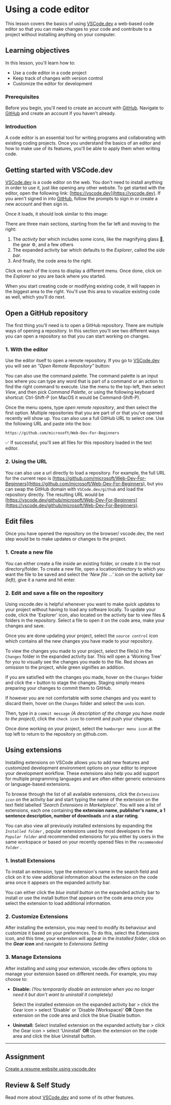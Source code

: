 # Using a code editor

This lesson covers the basics of using [VSCode.dev](https://vscode.dev) a web-based code editor so that you can make changes to your code and contribute to a project without installing anything on your computer.



## Learning objectives

In this lesson, you'll learn how to:

- Use a code editor in a code project
- Keep track of changes with version control
- Customize the editor for development

### Prerequisites

Before you begin, you'll need to create an account with [GitHub](https://github.com). Navigate to [GitHub](https://github.com/) and create an account if you haven't already.

### Introduction

A code editor is an essential tool for writing programs and collaborating with existing coding projects. Once you understand the basics of an editor and how to make use of its features, you'll be able to apply them when writing code.

## Getting started with VSCode.dev

[VSCode.dev](https://vscode.dev) is a code editor on the web. You don't need to install anything in order to use it, just like opening any other website. To get started with the editor, open the following link: [https://vscode.dev](https://vscode.dev). If you aren't signed in into [GitHub](https://github.com/), follow the prompts to sign in or create a new account and then sign in.

Once it loads, it should look similar to this image:


There are three main sections, starting from the far left and moving to the right:

1. The _activity bar_ which includes some icons, like the magnifying glass 🔎, the gear ⚙️, and a few others
1. The expanded activity bar which defaults to the _Explorer_, called the _side bar_.
1. And finally, the code area to the right.

Click on each of the icons to display a different menu. Once done, click on the _Explorer_ so you are back where you started.

When you start creating code or modifying existing code, it will happen in the biggest area to the right. You'll use this area to visualize existing code as well, which you'll do next.


## Open a GitHub repository

The first thing you'll need is to open a GitHub repository. There are multiple ways of opening a repository. In this section you'll see two different ways you can open a repository so that you can start working on changes.

### 1. With the editor

Use the editor itself to open a remote repository. If you go to [VSCode.dev](https://vscode.dev) you will see an _"Open Remote Repository"_ button:



You can also use the command palette. The command palette is an input box where you can type any word that is part of a command or an action to find the right command to execute. Use the menu to the top-left, then select _View_, and then pick _Command Palette_, or using the following keyboard shortcut: Ctrl-Shift-P (on MacOS it would be Command-Shift-P).



Once the menu opens, type _open remote repository_, and then select the first option. Multiple repositories that you are part of or that you've opened recently will show up. You can also use a full GitHub URL to select one. Use the following URL and paste into the box:

```
https://github.com/microsoft/Web-Dev-For-Beginners
```

✅ If successful, you'll see all files for this repository loaded in the text editor.


### 2. Using the URL

You can also use a url directly to load a repository. For example, the full URL for the current repo is [https://github.com/microsoft/Web-Dev-For-Beginners](https://github.com/microsoft/Web-Dev-For-Beginners), but you can swap the GitHub domain with `VSCode.dev/github` and load the repository directly. The resulting URL would be [https://vscode.dev/github/microsoft/Web-Dev-For-Beginners](https://vscode.dev/github/microsoft/Web-Dev-For-Beginners).


## Edit files
Once you have opened the repository on the browser/ vscode.dev, the next step would be to make updates or changes to the project.

### 1. Create a new file

You can either create a file inside an existing folder, or create it in the root directory/folder. To create a new file, open a location/directory to which you want the file to be saved and select the _'New file ...'_ icon on the activity bar _(left)_, give it a name and hit enter.



### 2. Edit and save a file on the repository

Using vscode.dev is helpful whenever you want to make quick updates to your project without having to load any software locally.
To update your code, click the 'Explorer' icon, also located on the activity bar to view files & folders in the repository.
Select a file to open it on the code area, make your changes and save.



Once you are done updating your project, select the _`source control`_ icon which contains all the new changes you have made to your repository.

To view the changes you made to your project, select the file(s) in the `Changes` folder in the expanded activity bar. This will open a 'Working Tree' for you to visually see the changes you made to the file. Red shows an omission to the project, while green signifies an addition.



If you are satisfied with the changes you made, hover on the `Changes` folder and click the `+` button to stage the changes. Staging simply means preparing your changes to commit them to GitHub.

If however you are not comfortable with some changes and you want to discard them, hover on the `Changes` folder and select the `undo` icon.

Then, type in a `commit message` _(A description of the change you have made to the project)_, click the `check icon` to commit and push your changes.

Once done working on your project, select the `hamburger menu icon` at the top left to return to the repository on github.com.



## Using extensions
Installing extensions on VSCode allows you to add new features and customized development environment options on your editor to improve your development workflow. These extensions also help you add support for multiple programming languages and are often either generic extensions or language-based extensions.

To browse through the list of all available extensions, click the _`Extensions icon`_ on the activity bar and start typing the name of the extension on the text field labelled _'Search Extensions in Marketplace'_.
You will see a list of extensions, each one containing **the extension name, publisher's name, a 1 sentence description, number of downloads** and **a star rating**.



You can also view all previously installed extensions by expanding the _`Installed folder`_ , popular extensions used by most developers in the _`Popular folder`_ and recommended extensions for you either by users in the same workspace or based on your recently opened files in the _`recommended folder`_ .




### 1. Install Extensions
To install an extension, type the extension's name in the search field and click on it to view additional information about the extension on the code area once it appears on the expanded activity bar.

You can either click the _blue install button_ on the expanded activity bar to install or use the install button that appears on the code area once you select the extension to load additional information.



### 2. Customize Extensions
After installing the extension, you may need to modify its behaviour and customize it based on your preferences. To do this, select the Extensions icon, and this time, your extension will appear in the _Installed folder_, click on the _**Gear icon**_ and navigate to _Extensions Setting_



### 3. Manage Extensions
After installing and using your extension, vscode.dev offers options to manage your extension based on different needs. For example, you may choose to:
- **Disable:**  _(You temporarily disable an extension when you no longer need it but don't want to uninstall it completely)_

    Select the installed extension on the expanded activity bar > click the Gear icon > select 'Disable' or 'Disable (Workspace)' **OR** Open the extension on the code area and click the blue Disable button.

   
- **Uninstall:** Select installed extension on the expanded activity bar > click the Gear icon > select 'Uninstall' **OR** Open the extension on the code area and click the blue Uninstall button.



---

## Assignment
[Create a resume website using vscode.dev](https://github.com/microsoft/Web-Dev-For-Beginners/blob/main/8-code-editor/1-using-a-code-editor/assignment.md)


<!----
## Post-Lecture Quiz
[Post-lecture quiz](https://ashy-river-0debb7803.1.azurestaticapps.net/quiz/4)
---->

## Review & Self Study

Read more about [VSCode.dev](https://code.visualstudio.com/docs/editor/vscode-web?WT.mc_id=academic-0000-alfredodeza) and some of its other features.
